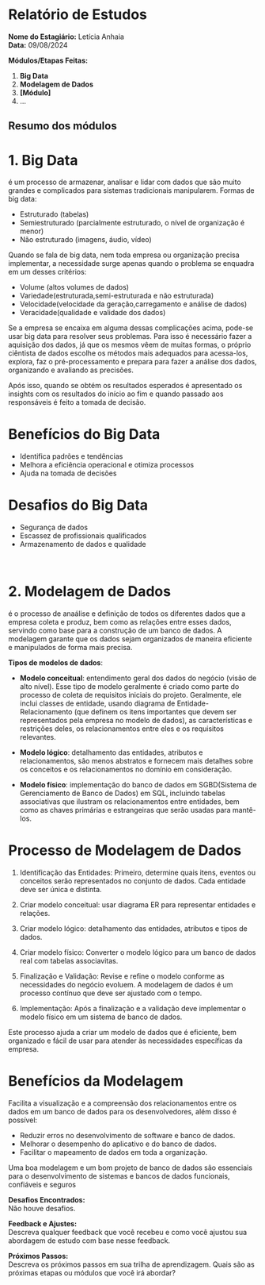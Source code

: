 # Relatório de Estudos

**Nome do Estagiário:** Letícia Anhaia  
**Data:** 09/08/2024

**Módulos/Etapas Feitas:**  
1. **Big Data**
2. **Modelagem de Dados**
3. **[Módulo]** 
4. ...

## Resumo dos módulos 

 # 1. Big Data

 é um processo de armazenar, analisar e lidar com dados que são muito grandes e complicados para sistemas tradicionais manipularem. Formas de big data:

 - Estruturado (tabelas)
 - Semiestruturado (parcialmente estruturado, o nível de organização é menor)
 - Não estruturado (imagens, áudio, vídeo)

 Quando se fala de big data, nem toda empresa ou organização precisa implementar, a necessidade surge apenas quando o problema se enquadra em um desses critérios: 

- Volume (altos volumes de dados)
- Variedade(estruturada,semi-estruturada e não estruturada)
- Velocidade(velocidade da geração,carregamento e análise de dados)
- Veracidade(qualidade e validade dos dados)

Se a empresa se encaixa em alguma dessas complicações acima, pode-se usar big data para resolver seus problemas. Para isso é necessário  fazer a aquisição dos dados, já que os mesmos vêem de muitas formas, o próprio ciêntista de dados escolhe os métodos mais adequados para acessa-los, explora, faz o pré-processamento e prepara para fazer a análise dos dados, organizando e avaliando as precisões. 

Após isso, quando se obtém os resultados esperados é apresentado os insights com os resultados do início ao fim e quando passado aos responsáveis é feito a tomada de decisão. 

# Benefícios do Big Data
- Identifica padrões e tendências
- Melhora a eficiência operacional e otimiza processos
- Ajuda na tomada de decisões

# Desafios do Big Data
- Segurança de dados
- Escassez de profissionais qualificados
- Armazenamento de dados e qualidade

<br>


# 2. Modelagem de Dados
é o processo de anaálise e definição de todos os diferentes dados que a empresa coleta e produz, bem como as relações entre esses dados, servindo como base para a construção de um banco de dados. A modelagem garante que os dados sejam organizados de maneira eficiente e manipulados de forma mais precisa.

**Tipos de modelos de dados**:
- **Modelo conceitual**: entendimento geral dos dados do negócio (visão de alto nível). Esse tipo de modelo geralmente é criado como parte do processo de coleta de requisitos iniciais do projeto. Geralmente, ele inclui classes de entidade, usando diagrama de Entidade-Relacionamento (que definem os itens importantes que devem ser representados pela empresa no modelo de dados), as características e restrições deles, os relacionamentos entre eles e os requisitos relevantes. 

- **Modelo lógico**: detalhamento das entidades, atributos e relacionamentos, são menos abstratos e fornecem mais detalhes sobre os conceitos e os relacionamentos no domínio em consideração.

- **Modelo físico**: implementação do banco de dados em SGBD(Sistema de Gerenciamento de Banco de Dados) em SQL, incluindo tabelas associativas que ilustram os relacionamentos entre entidades, bem como as chaves primárias e estrangeiras que serão usadas para mantê-los.

# Processo de Modelagem de Dados

1. Identificação das Entidades: Primeiro, determine quais itens, eventos ou conceitos serão representados no conjunto de dados. Cada entidade deve ser única e distinta.

2. Criar modelo conceitual: usar diagrama ER para representar entidades e relações.

3. Criar modelo lógico: detalhamento das entidades, atributos e tipos de dados.

4. Criar modelo físico: Converter o modelo lógico para um banco de dados real com tabelas associavitas. 

5. Finalização e Validação: Revise e refine o modelo conforme as necessidades do negócio evoluem. A modelagem de dados é um processo contínuo que deve ser ajustado com o tempo.

6. Implementação: Após a finalização e a validação deve implementar o modelo físico em um sistema de banco de dados.

Este processo ajuda a criar um modelo de dados que é eficiente, bem organizado e fácil de usar para atender às necessidades específicas da empresa.

# Benefícios da Modelagem

 Facilita a visualização e a compreensão dos relacionamentos entre os dados em um banco de dados para os desenvolvedores, além disso é possível: 

- Reduzir erros no desenvolvimento de software e banco de dados.
- Melhorar o desempenho do aplicativo e do banco de dados.
- Facilitar o mapeamento de dados em toda a organização.

Uma boa modelagem e um bom projeto de banco de dados são essenciais para o desenvolvimento de sistemas e bancos de dados funcionais, confiáveis e seguros


**Desafios Encontrados:**  
Não houve desafios.

**Feedback e Ajustes:**  
Descreva qualquer feedback que você recebeu e como você ajustou sua abordagem de estudo com base nesse feedback.

**Próximos Passos:**  
Descreva os próximos passos em sua trilha de aprendizagem. Quais são as próximas etapas ou módulos que você irá abordar?